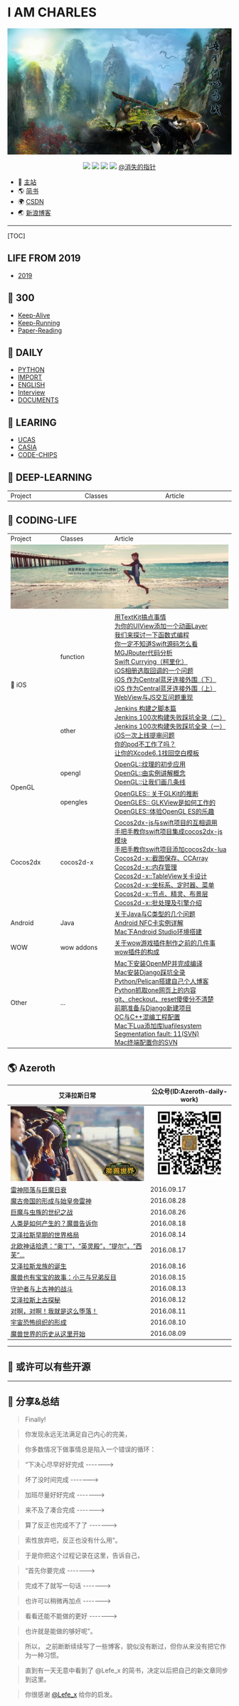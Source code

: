# I AM CHARLES

<p align='center'>
<img src='contents/images/background_cover.png'>
</p>

<p align='center'>
    <img src="https://img.shields.io/badge/build-passing-brightgreen.svg">
    <img src="https://img.shields.io/badge/platform-iOS-ff69b4.svg">
    <img src="https://img.shields.io/badge/language-Swift-abcdef.svg">
    <img src="https://img.shields.io/badge/language-Objective--C-orange.svg">
    <a href="http://weibo.com/230126045">@消失的指针</a>
</p>

- 📖 [主站](https://usiege.github.io)
- 🌎 [简书](https://www.jianshu.com/u/8a7d7e6876ab)
- 🌍 [CSDN](http://blog.csdn.net/jianin45)
- 🌏 [新浪博客](http://blog.sina.com.cn/tjfcg45)

-------------------------------

[TOC]

## LIFE FROM 2019

- [2019](https://github.com/usiege/Charles/blob/master/2019.md)

## 🚗 300

* [Keep-Alive](https://github.com/usiege/Keep-Alive)
* [Keep-Running](https://github.com/usiege/Keep-Running)
* [Paper-Reading](https://github.com/usiege/Paper-Reading)

## 🌟 DAILY

* [PYTHON](https://github.com/usiege/Python)
* [IMPORT](https://github.com/usiege/Charles/blob/master/IMPORT.md)
* [ENGLISH](https://github.com/usiege/Charles/blob/master/ENGLISH.md)
* [Interview](https://github.com/usiege/Interview)
* [DOCUMENTS](https://github.com/usiege/Documents)

## 🎾 LEARING

* [UCAS](https://github.com/usiege/Exercise)
* [CASIA](https://github.com/usiege/CASIA)
* [CODE-CHIPS](https://github.com/uwuneng/Code-Chips)

## 🎨 DEEP-LEARNING

<table style="display: table;">
  <tr>
    <td>Project</td>
    <td>Classes</td>
    <td>  Article </td> 
  </tr>
</table>

## 🐳 CODING-LIFE

<table style="display: table;">
    <tr>
        <td>Project</td>
        <td>Classes</td>
        <td>   Article </td> 
    </tr>
    <tr>
        <td colspan="3"><img src="contents/images/coding_bg.png"></td>
    </tr>
    <tr>
        <td rowspan=2>📱 iOS</td> <!-- 这个数字表示合并的行数 -->
        <td>function</td>
        <td>
        	<a href="https://blog.csdn.net/jianin45/article/details/80416619">用TextKit搞点事情</a><br>
        	<a href="https://blog.csdn.net/jianin45/article/details/80399160">为你的UIView添加一个动画Layer</a><br>
        	<a href="https://blog.csdn.net/jianin45/article/details/80343940">我们来探讨一下函数式编程</a><br>
        	<a href="https://blog.csdn.net/jianin45/article/details/80188906">你一定不知道Swift源码怎么看</a><br>
        	<a href="https://blog.csdn.net/jianin45/article/details/78995948">MGJRouter代码分析</a><br>
        	<a href="https://blog.csdn.net/jianin45/article/details/78989782">Swift Currying（柯里化）</a><br>
        	<a href="https://blog.csdn.net/jianin45/article/details/53406869">iOS相册选取回调的一个问题</a><br>
        	<a href="https://blog.csdn.net/jianin45/article/details/51533828">iOS 作为Central蓝牙连接外围（下）</a><br>
        	<a href="https://blog.csdn.net/jianin45/article/details/51471601">iOS 作为Central蓝牙连接外围（上）</a><br>
        	<a href="https://blog.csdn.net/jianin45/article/details/45887297">WebView与JS交互问题重现</a><br>
        </td> 
    </tr>
    <tr>
    	<td>other</td>
    	<td>
    		<a href="https://blog.csdn.net/jianin45/article/details/78944357">Jenkins 构建之脚本篇</a><br>
        	<a href="https://blog.csdn.net/jianin45/article/details/78761576">Jenkins 100次构建失败踩坑全录（二）</a><br>
        	<a href="https://blog.csdn.net/jianin45/article/details/78761574">Jenkins 100次构建失败踩坑全录（一）</a><br>
        	<a href="https://blog.csdn.net/jianin45/article/details/78455922">iOS一次上线提审问题</a><br>
        	<a href="https://blog.csdn.net/jianin45/article/details/78258179">你的pod不工作了吗？</a><br>
        	<a href="https://blog.csdn.net/jianin45/article/details/45887277">让你的Xcode6.1找回空白模板</a><br>
    	</td>
    </tr>
    <tr>
        <td rowspan=2>OpenGL</td> <!-- 这个数字表示合并的行数 -->
        <td>opengl</td>
        <td>
        	<a href="https://blog.csdn.net/jianin45/article/details/52120644">OpenGL::纹理的初步应用</a><br>
        	<a href="https://blog.csdn.net/jianin45/article/details/51873816">OpenGL::由实例讲解概念</a><br>
        	<a href="https://blog.csdn.net/jianin45/article/details/51769090">OpenGL::让我们画几条线</a><br>
        </td> 
    </tr>
    <tr>
    	<td>opengles</td>
    	<td>
    		<a href="https://blog.csdn.net/jianin45/article/details/51357260">OpenGLES:: 关于GLKit的推断</a><br>
        	<a href="https://blog.csdn.net/jianin45/article/details/51335747">OpenGLES:: GLKView是如何工作的</a><br>
        	<a href="https://blog.csdn.net/jianin45/article/details/51284723">OpenGLES::体验OpenGL ES的乐趣</a><br>
    	</td>
    </tr>
    <tr>
        <td rowspan=1>Cocos2dx</td> <!-- 这个数字表示合并的行数 -->
        <td>cocos2d-x</td>
        <td>
            <a href="https://blog.csdn.net/jianin45/article/details/80599865">Cocos2dx-js与swift项目的互相调用</a><br>
            <a href="https://blog.csdn.net/jianin45/article/details/80595659">手把手教你swift项目集成cocos2dx-js模块</a><br>
        	<a href="https://blog.csdn.net/jianin45/article/details/80561373">手把手教你swift项目添加cocos2dx-lua</a><br>
            <a href="https://blog.csdn.net/jianin45/article/details/45887289">Cocos2d-x::截图保存、CCArray</a><br>
        	<a href="https://blog.csdn.net/jianin45/article/details/45887287">Cocos2d-x::内存管理</a><br>
        	<a href="https://blog.csdn.net/jianin45/article/details/45887285">Cocos2d-x::TableView关卡设计</a><br>
        	<a href="https://blog.csdn.net/jianin45/article/details/45887283">Cocos2d-x::坐标系、定时器、菜单</a><br>
        	<a href="https://blog.csdn.net/jianin45/article/details/45887281">Cocos2d-x::节点、精灵、布景层</a><br>
        	<a href="https://blog.csdn.net/jianin45/article/details/45887279">Cocos2d-x::批处理及引擎介绍</a><br>
        </td> 
    </tr>
    <tr>
        <td rowspan=1>Android</td> <!-- 这个数字表示合并的行数 -->
        <td>Java</td>
        <td>
        	<a href="https://blog.csdn.net/jianin45/article/details/53405443">关于Java与C类型的几个问题</a><br>
        	<a href="https://blog.csdn.net/jianin45/article/details/51859278">Android NFC卡实例详解</a><br>
        	<a href="https://blog.csdn.net/jianin45/article/details/51258211">Mac下Android Studio环境搭建</a><br>
        </td>
    </tr>
    <tr>
        <td rowspan=1>WOW</td> <!-- 这个数字表示合并的行数 -->
        <td>wow addons</td>
        <td>
            <a href="https://blog.csdn.net/jianin45/article/details/52152345">关于wow游戏插件制作之前的几件事</a><br>
            <a href="https://blog.csdn.net/jianin45/article/details/52312859">wow插件的构成</a><br>
        </td>
    </tr>
    <tr>
        <td rowspan=1>Other</td> <!-- 这个数字表示合并的行数 -->
        <td>...</td>
        <td>
        	<a href="https://blog.csdn.net/jianin45/article/details/80296385">Mac下安装OpenMP并完成编译</a><br>
        	<a href="https://blog.csdn.net/jianin45/article/details/78345758">Mac安装Django踩坑全录</a><br>
        	<a href="https://blog.csdn.net/jianin45/article/details/51339666">Python/Pelican搭建自己个人博客</a><br>
        	<a href="https://blog.csdn.net/jianin45/article/details/51332876">Python抓取one网页上的内容</a><br>
        	<a href="https://blog.csdn.net/jianin45/article/details/77374461">git、checkout、reset傻傻分不清楚</a><br>
         	<a href="https://blog.csdn.net/jianin45/article/details/50782460">前期准备与Django新建项目</a><br>
        	<a href="https://blog.csdn.net/jianin45/article/details/46227125">OC与C++混编工程配置</a><br>
        	<a href="https://blog.csdn.net/jianin45/article/details/47697431">Mac下Lua添加库luafilesystem</a><br>
        	<a href="https://blog.csdn.net/jianin45/article/details/45887365">Segmentation fault: 11(SVN)</a><br>
        	<a href="https://blog.csdn.net/jianin45/article/details/45887275">Mac终端配置你的SVN</a><br>
        </td> 
    </tr>
</table>


## 🌎 Azeroth

|艾泽拉斯日常|公众号(ID:Azeroth-daily-work)|
|-------|---------|
|<img src="contents/images/wow_bg2.png">|<img src="contents/images/wechat.png">|
|[雷神陨落与巨魔日衰](https://www.jianshu.com/p/1c803efe8a49)|2016.09.17|
|[魔古帝国的形成与始皇帝雷神](https://www.jianshu.com/p/f20f05f5af03)|2016.08.28|
|[巨魔与虫族的世纪之战](https://www.jianshu.com/p/f22449cbfa6f)|2016.08.26|
|[人类是如何产生的？魔兽告诉你](https://www.jianshu.com/p/d54f04aa9335)|2016.08.18|
|[艾泽拉斯早期的世界格局](https://www.jianshu.com/p/eaafa9ead73e)|2016.08.14|
|[北欧神话拾遗：“奥丁”，“英灵殿”，“提尔”，“西芙”...](https://www.jianshu.com/p/cdbc062b8f8f)|2016.08.17|
|[艾泽拉斯龙族的诞生](https://www.jianshu.com/p/bb9b81b04851)|2016.08.16|
|[魔兽也有宝宝的故事：小三与兄弟反目](https://www.jianshu.com/p/49c49ea4f4fb)|2016.08.15|
|[守护者与上古神的战斗](https://www.jianshu.com/p/fec6692cceee)|2016.08.13|
|[艾泽拉斯上古探秘](https://www.jianshu.com/p/ad6e74382e1d)|2016.08.12|
|[对啊，对啊！我就是这么堕落！](https://www.jianshu.com/p/b34f04552f15)|2016.08.11|
|[宇宙恐怖组织的形成](https://www.jianshu.com/p/3d20d3c821c3)|2016.08.10|
|[魔兽世界的历史从这里开始](https://www.jianshu.com/p/75bef5b67399)|2016.08.09|

-------------------------------

## 🍊 或许可以有些开源

-------------------------------
## 🌈 分享&总结

> Finally! 

> 你发现永远无法满足自己内心的完美，

> 你多数情况下做事情总是陷入一个错误的循环：

> “下决心尽早好好完成 -------> 

> 坏了没时间完成 -------> 

> 加班尽量好好完成 -------> 

> 来不及了凑合完成 -------> 

> 算了反正也完成不了了 -------> 

> 索性放弃吧，反正也没有什么用”。

> 于是你把这个过程记录在这里，告诉自己，

> “首先你要完成 -------> 

> 完成不了就写一句话 -------> 

> 也许可以稍微再加点  -------> 

> 看看还能不能做的更好 -------> 

> 也许就是能做的够好呢”。

> 所以， 之前断断续续写了一些博客，貌似没有断过，但你从来没有把它作为一种习惯。

> 直到有一天无意中看到了 @Lefe_x 的简书，决定以后把自己的新文章同步到这里。

> 你很感谢 [@Lefe_x](https://weibo.com/5953150140) 给你的启发。
